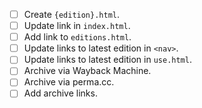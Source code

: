 - [ ] Create `{edition}.html`.
- [ ] Update link in `index.html`.
- [ ] Add link to `editions.html`.
- [ ] Update links to latest edition in `<nav>`.
- [ ] Update links to latest edition in `use.html`.
- [ ] Archive via Wayback Machine.
- [ ] Archive via perma.cc.
- [ ] Add archive links.
